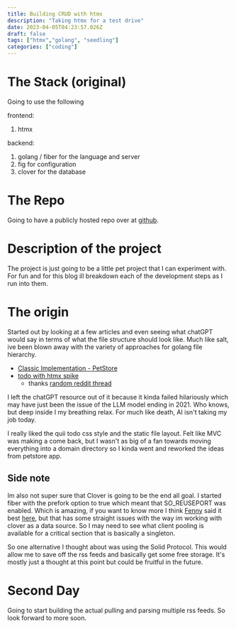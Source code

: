 ```yaml
---
title: Building CRUD with htmx
description: "Taking htmx for a test drive"
date: 2023-04-05T04:23:57.026Z
draft: false
tags: ["htmx","golang", "seedling"]
categories: ["coding"]
---
```


# The Stack (original)
Going to use the following

frontend:
1. htmx

backend:
1. golang / fiber for the language and server
1. fig for configuration
1. clover for the database

# The Repo

Going to have a publicly hosted repo over at [github](https://github.com/bneil/optimal).

# Description of the project

The project is just going to be a little pet project that I can experiment with. 
For fun and for this blog ill breakdown each of the development steps as I run into them.

# The origin

Started out by looking at a few articles and even seeing what chatGPT would say in terms
of what the file structure should look like. Much like salt, ive been blown away with the variety
of approaches for golang file hierarchy. 

- [Classic Implementation - PetStore](https://github.com/kevinhohl/petstore)
- [todo with htmx spike](https://github.com/quii/todo)
  - thanks [random reddit thread](https://old.reddit.com/r/golang/comments/10z4z3j/go_time_266_is_htmx_the_way_to_go/)

I left the chatGPT resource out of it because it kinda failed hilariously which may have just been the issue
of the LLM model ending in 2021. Who knows, but deep inside I my breathing relax. For much like death, AI isn't taking
my job today.

I really liked the quii todo css style and the static file layout. Felt like MVC was making a come back, but I wasn't
as big of a fan towards moving everything into a domain directory so I kinda went and reworked the ideas from petstore
app. 

## Side note

Im also not super sure that Clover is going to be the end all goal. I started fiber with the prefork option to true which
meant that SO_REUSEPORT was enabled. Which is amazing, if you want to know more I think [Fenny](https://github.com/Fenny) said
it best [here](https://github.com/gofiber/fiber/issues/180#issuecomment-590013111), but that has some straight issues with
the way im working with clover as a data source. So I may need to see what client pooling is available for a critical section
that is basically a singleton. 

So one alternative I thought about was using the Solid Protocol. This would allow me to save off the rss feeds and basically
get some free storage. It's mostly just a thought at this point but could be fruitful in the future.

# Second Day

Going to start building the actual pulling and parsing multiple rss feeds. So look forward to more soon.